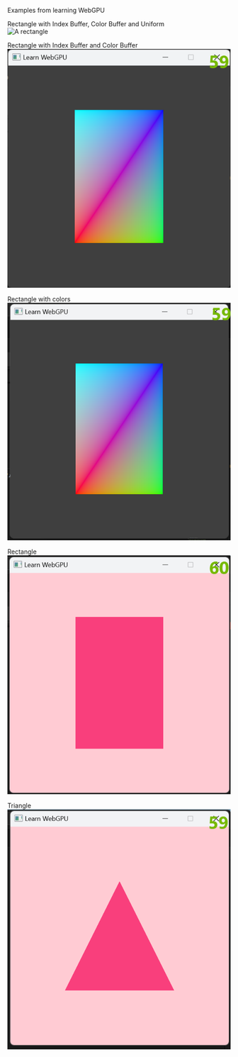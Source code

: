 Examples from learning WebGPU    

Rectangle with Index Buffer, Color Buffer and Uniform   
![A rectangle](c15/screenshot/demo.gif)

Rectangle with Index Buffer and Color Buffer   
![A rectangle](c14/screenshot/output.png)

Rectangle with colors   
![A rectangle](c13/screenshot/output.png)

Rectangle   
![A rectangle](c12/screenshot/output.png)

Triangle   
![A triangle](triangle/screenshot/output.png)